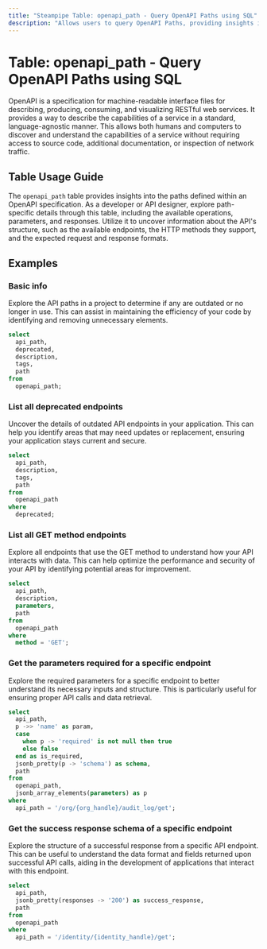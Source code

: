 ```yaml
---
title: "Steampipe Table: openapi_path - Query OpenAPI Paths using SQL"
description: "Allows users to query OpenAPI Paths, providing insights into the available API endpoints and their configurations."
---
```


# Table: openapi_path - Query OpenAPI Paths using SQL

OpenAPI is a specification for machine-readable interface files for describing, producing, consuming, and visualizing RESTful web services. It provides a way to describe the capabilities of a service in a standard, language-agnostic manner. This allows both humans and computers to discover and understand the capabilities of a service without requiring access to source code, additional documentation, or inspection of network traffic.

## Table Usage Guide

The `openapi_path` table provides insights into the paths defined within an OpenAPI specification. As a developer or API designer, explore path-specific details through this table, including the available operations, parameters, and responses. Utilize it to uncover information about the API's structure, such as the available endpoints, the HTTP methods they support, and the expected request and response formats.

## Examples

### Basic info
Explore the API paths in a project to determine if any are outdated or no longer in use. This can assist in maintaining the efficiency of your code by identifying and removing unnecessary elements.

```sql
select
  api_path,
  deprecated,
  description,
  tags,
  path
from
  openapi_path;
```

### List all deprecated endpoints
Uncover the details of outdated API endpoints in your application. This can help you identify areas that may need updates or replacement, ensuring your application stays current and secure.

```sql
select
  api_path,
  description,
  tags,
  path
from
  openapi_path
where
  deprecated;
```

### List all GET method endpoints
Explore all endpoints that use the GET method to understand how your API interacts with data. This can help optimize the performance and security of your API by identifying potential areas for improvement.

```sql
select
  api_path,
  description,
  parameters,
  path
from
  openapi_path
where
  method = 'GET';
```

### Get the parameters required for a specific endpoint
Explore the required parameters for a specific endpoint to better understand its necessary inputs and structure. This is particularly useful for ensuring proper API calls and data retrieval.

```sql
select
  api_path,
  p ->> 'name' as param,
  case
    when p -> 'required' is not null then true
    else false
  end as is_required,
  jsonb_pretty(p -> 'schema') as schema,
  path
from
  openapi_path,
  jsonb_array_elements(parameters) as p
where
  api_path = '/org/{org_handle}/audit_log/get';
```

### Get the success response schema of a specific endpoint
Explore the structure of a successful response from a specific API endpoint. This can be useful to understand the data format and fields returned upon successful API calls, aiding in the development of applications that interact with this endpoint.

```sql
select
  api_path,
  jsonb_pretty(responses -> '200') as success_response,
  path
from
  openapi_path
where
  api_path = '/identity/{identity_handle}/get';
```